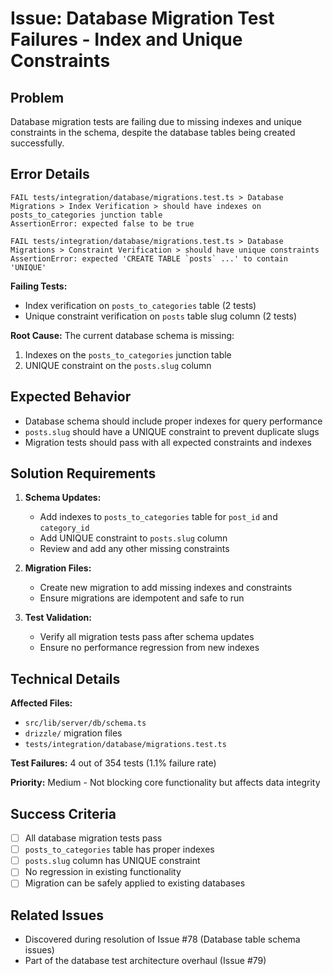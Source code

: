 # Issue: Database Migration Test Failures - Index and Unique Constraints

## Problem

Database migration tests are failing due to missing indexes and unique constraints in the schema, despite the database tables being created successfully.

## Error Details

```
FAIL tests/integration/database/migrations.test.ts > Database Migrations > Index Verification > should have indexes on posts_to_categories junction table
AssertionError: expected false to be true

FAIL tests/integration/database/migrations.test.ts > Database Migrations > Constraint Verification > should have unique constraints
AssertionError: expected 'CREATE TABLE `posts` ...' to contain 'UNIQUE'
```

**Failing Tests:**

- Index verification on `posts_to_categories` table (2 tests)
- Unique constraint verification on `posts` table slug column (2 tests)

**Root Cause:**
The current database schema is missing:

1. Indexes on the `posts_to_categories` junction table
2. UNIQUE constraint on the `posts.slug` column

## Expected Behavior

- Database schema should include proper indexes for query performance
- `posts.slug` should have a UNIQUE constraint to prevent duplicate slugs
- Migration tests should pass with all expected constraints and indexes

## Solution Requirements

1. **Schema Updates:**
    - Add indexes to `posts_to_categories` table for `post_id` and `category_id`
    - Add UNIQUE constraint to `posts.slug` column
    - Review and add any other missing constraints

2. **Migration Files:**
    - Create new migration to add missing indexes and constraints
    - Ensure migrations are idempotent and safe to run

3. **Test Validation:**
    - Verify all migration tests pass after schema updates
    - Ensure no performance regression from new indexes

## Technical Details

**Affected Files:**

- `src/lib/server/db/schema.ts`
- `drizzle/` migration files
- `tests/integration/database/migrations.test.ts`

**Test Failures:** 4 out of 354 tests (1.1% failure rate)

**Priority:** Medium - Not blocking core functionality but affects data integrity

## Success Criteria

- [ ] All database migration tests pass
- [ ] `posts_to_categories` table has proper indexes
- [ ] `posts.slug` column has UNIQUE constraint
- [ ] No regression in existing functionality
- [ ] Migration can be safely applied to existing databases

## Related Issues

- Discovered during resolution of Issue #78 (Database table schema issues)
- Part of the database test architecture overhaul (Issue #79)
